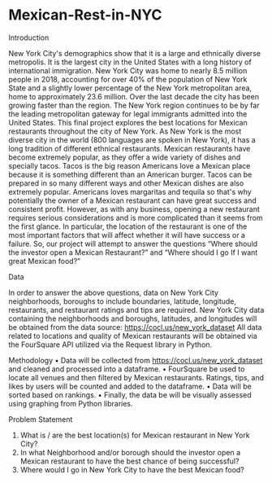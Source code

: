 # Mexican-Rest-in-NYC

Introduction

New York City's demographics show that it is a large and ethnically diverse metropolis. It is the largest city in the United States with a long history of international immigration. New York City was home to nearly 8.5 million people in 2018, accounting for over 40% of the population of New York State and a slightly lower percentage of the New York metropolitan area, home to approximately 23.6 million. Over the last decade the city has been growing faster than the region. The New York region continues to be by far the leading metropolitan gateway for legal immigrants admitted into the United States.
This final project explores the best locations for Mexican restaurants throughout the city of New York. As New York is the most diverse city in the world (800 languages are spoken in New York), it has a long tradition of different ethnical restaurants. Mexican restaurants have become extremely popular, as they offer a wide variety of dishes and specially tacos. Tacos is the big reason Americans love a Mexican place because it is something different than an American burger. Tacos can be prepared in so many different ways and other Mexican dishes are also extremely popular. Americans loves margaritas and tequila so that's why potentially the owner of a Mexican restaurant can have great success and consistent profit. However, as with any business, opening a new restaurant requires serious considerations and is more complicated than it seems from the first glance. In particular, the location of the restaurant is one of the most important factors that will affect whether it will have success or a failure. So, our project will attempt to answer the questions “Where should the investor open a Mexican Restaurant?” and “Where should I go If I want great Mexican food?”

Data

In order to answer the above questions, data on New York City neighborhoods, boroughs to include boundaries, latitude, longitude, restaurants, and restaurant ratings and tips are required.
New York City data containing the neighborhoods and boroughs, latitudes, and longitudes will be obtained from the data source: https://cocl.us/new_york_dataset
All data related to locations and quality of Mexican restaurants will be obtained via the FourSquare API utilized via the Request library in Python.

Methodology
• Data will be collected from https://cocl.us/new_york_dataset and cleaned and processed into a dataframe.
• FourSquare be used to locate all venues and then filtered by Mexican restaurants. Ratings, tips, and likes by users will be counted and added to the dataframe.
• Data will be sorted based on rankings.
• Finally, the data be will be visually assessed using graphing from Python libraries.

Problem Statement
1.	What is / are the best location(s) for Mexican restaurant in New York City?
2.	In what Neighborhood and/or borough should the investor open a Mexican restaurant to have the best chance of being successful?
3.	Where would I go in New York City to have the best Mexican food?
